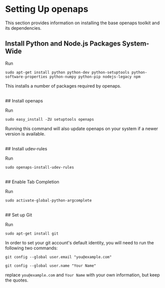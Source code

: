 # Setting Up openaps
This section provides information on installing the base openaps toolkit and its dependencies.

## Install Python and Node.js Packages System-Wide

Run

`sudo apt-get install python python-dev python-setuptools python-software-properties python-numpy python-pip nodejs-legacy npm`

This installs a number of packages required by openaps.

<br>
## Install openaps

Run

`sudo easy_install -ZU setuptools openaps`

Running this command will also update openaps on your system if a newer version is available.

<br>
## Install udev-rules

Run

`sudo openaps-install-udev-rules`


<br>
## Enable Tab Completion

Run

`sudo activate-global-python-argcomplete`

<br>
## Set up Git

Run

`sudo apt-get install git`

In order to set your git account's default identity, you will need to run the following two commands:

`git config --global user.email "you@example.com"`

`git config --global user.name "Your Name"`

replace `you@example.com` and `Your Name` with your own information, but keep the quotes.

